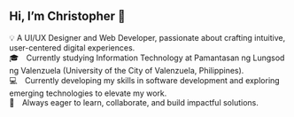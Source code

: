 

## Hi, I’m Christopher 👋

💡 A UI/UX Designer and Web Developer, passionate about crafting intuitive, user-centered digital experiences.<br>
🎓 Currently studying Information Technology at Pamantasan ng Lungsod ng Valenzuela (University of the City of Valenzuela, Philippines).<br>
💻 Currently developing my skills in software development and exploring emerging technologies to elevate my work.<br>
🚀 Always eager to learn, collaborate, and build impactful solutions.<br>

